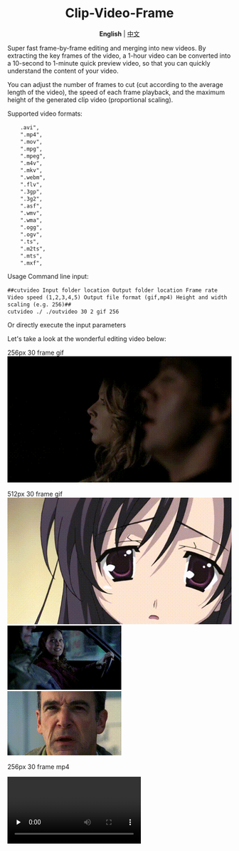  <div align="center">

# Clip-Video-Frame

**English** | [中文](README_ZH_CN.md)

</div>

Super fast frame-by-frame editing and merging into new videos. By extracting the key frames of the video, a 1-hour video can be converted into a 10-second to 1-minute quick preview video, so that you can quickly understand the content of your video.

You can adjust the number of frames to cut (cut according to the average length of the video), the speed of each frame playback, and the maximum height of the generated clip video (proportional scaling).

Supported video formats:
```
	.avi",
	".mp4",
	".mov",
	".mpg",
	".mpeg",
	".m4v",
	".mkv",
	".webm",
	".flv",
	".3gp",
	".3g2",
	".asf",
	".wmv",
	".wma",
	".ogg",
	".ogv",
	".ts",
	".m2ts",
	".mts",
	".mxf",
```

Usage Command line input:
```
##cutvideo Input folder location Output folder location Frame rate Video speed (1,2,3,4,5) Output file format (gif,mp4) Height and width scaling (e.g. 256)##
cutvideo ./ ./outvideo 30 2 gif 256
```
Or directly execute the input parameters
 
 
Let's take a look at the wonderful editing video below:

256px 30 frame  gif
![Description](https://github.com/newlxj/Clip-Video-Frame/blob/main/image/CriminalMindsSeason1720p_Criminal_Minds_S01E05_720p_WEB-DL_Dolby_Digital_5_1_h264_mkv_4346.gif?raw=true)

512px 30 frame  gif
![Description](https://github.com/newlxj/Clip-Video-Frame/blob/main/image/_rr_your_video_mp4_6739.gif?raw=true)
![Description](https://github.com/newlxj/Clip-Video-Frame/blob/main/image/CriminalMindsSeason1720p_Criminal_Minds_S01E01_720p_WEB-DL_Dolby_Digital_5_1_h264_mkv_2224.gif?raw=true)
![Description](https://github.com/newlxj/Clip-Video-Frame/blob/main/image/CriminalMindsSeason1720p_Criminal_Minds_S01E02_720p_WEB-DL_Dolby_Digital_5_1_h264_mkv_4816.gif?raw=true)

256px 30 frame  mp4
 
<video id="video" controls="" preload="none" poster="">
      <source id="mp4" src="https://github.com/newlxj/Clip-Video-Frame/blob/main/image/CriminalMindsSeason1720p_Criminal_Minds_S01E04_720p_WEB-DL_Dolby_Digital_5_1_h264_mkv_8374.mp4?raw=true" type="video/mp4">
</videos>

